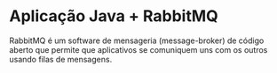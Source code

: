 # Aplicação Java + <b>RabbitMQ</b>

RabbitMQ é um software de mensageria (message-broker) de código aberto que permite que aplicativos se comuniquem uns com os outros usando filas de mensagens.
